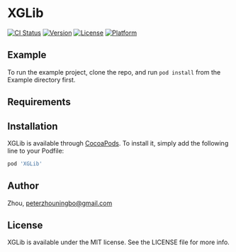 # XGLib

[![CI Status](https://img.shields.io/travis/Zhou/XGLib.svg?style=flat)](https://travis-ci.org/Zhou/XGLib)
[![Version](https://img.shields.io/cocoapods/v/XGLib.svg?style=flat)](https://cocoapods.org/pods/XGLib)
[![License](https://img.shields.io/cocoapods/l/XGLib.svg?style=flat)](https://cocoapods.org/pods/XGLib)
[![Platform](https://img.shields.io/cocoapods/p/XGLib.svg?style=flat)](https://cocoapods.org/pods/XGLib)

## Example

To run the example project, clone the repo, and run `pod install` from the Example directory first.

## Requirements

## Installation

XGLib is available through [CocoaPods](https://cocoapods.org). To install
it, simply add the following line to your Podfile:

```ruby
pod 'XGLib'
```

## Author

Zhou, peterzhouningbo@gmail.com

## License

XGLib is available under the MIT license. See the LICENSE file for more info.
